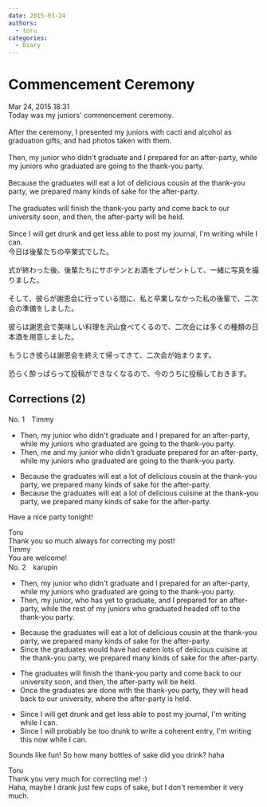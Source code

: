 ```yaml
---
date: 2015-03-24
authors:
  - toru
categories:
  - Diary
---
```


<h1 id="subject_show">Commencement Ceremony</h1>
<div class="date">Mar 24, 2015 18:31</div>
<div id="post"><div id="body_show_ori">
Today was my juniors' commencement ceremony.<br/><br/>After the ceremony, I presented my juniors with cacti and alcohol as graduation gifts, and had photos taken with them.<br/><br/>Then, my junior who didn't graduate and I prepared for an after-party, while my juniors who graduated are going to the thank-you party.<br/><br/>Because the graduates will eat a lot of delicious cousin at the thank-you party, we prepared many kinds of sake for the after-party.<br/><br/>The graduates will finish the thank-you party and come back to our university soon, and then, the after-party will be held.<br/><br/>Since I will get drunk and get less able to post my journal, I'm writing while I can.
</div></div>

<!-- more -->

<div id="post_ja"><div id="body_show_mo">
今日は後輩たちの卒業式でした。<br/><br/>式が終わった後、後輩たちにサボテンとお酒をプレゼントして、一緒に写真を撮りました。<br/><br/>そして、彼らが謝恩会に行っている間に、私と卒業しなかった私の後輩で、二次会の準備をしました。<br/><br/>彼らは謝恩会で美味しい料理を沢山食べてくるので、二次会には多くの種類の日本酒を用意しました。<br/><br/>もうじき彼らは謝恩会を終えて帰ってきて、二次会が始まります。<br/><br/>恐らく酔っぱらって投稿ができなくなるので、今のうちに投稿しておきます。
</div></div>

## Corrections (2)
<div id="block"><div class="first_name"> No. 1　<span class="just_name">Timmy</span></div><div id="block2">
<ul class="correction_field">
<li class="incorrect">Then, my junior who didn't graduate and I prepared for an after-party, while my juniors who graduated are going to the thank-you party.</li>
<li class="corrected correct">
Then, <span class="f_blue">me </span>and my junior who didn't graduate prepared for an after-party, while my juniors who graduated are going to the thank-you party.
</li>
</ul>
<ul class="correction_field">
<li class="incorrect">Because the graduates will eat a lot of delicious cousin at the thank-you party, we prepared many kinds of sake for the after-party.</li>
<li class="corrected correct">
Because the graduates will eat a lot of delicious cu<span class="f_blue">i</span>sin<span class="f_blue">e</span> at the thank-you party, we prepared many kinds of sake for the after-party.
</li>
</ul>
<p class="comment_small">
 Have a nice party tonight!
</p>

</div><div class="name"><span class="just_name">Toru</span><br>
Thank you so much always for correcting my post!
</div>
<div class="name"><span class="just_name">Timmy</span><br>
You are welcome!
</div>
</div>
<div id="block"><div class="first_name"> No. 2　<span class="just_name">karupin</span></div><div id="block2">
<ul class="correction_field">
<li class="incorrect">Then, my junior who didn't graduate and I prepared for an after-party, while my juniors who graduated are going to the thank-you party.</li>
<li class="corrected correct">
Then, my junior<span class="f_red">,</span> who <span class="f_red">has yet to</span> graduate<span class="f_red">,</span> and I prepared for an after-party, while <span class="f_red">the rest of </span>my juniors who graduated <span class="f_red">headed off </span>to the thank-you party.
</li>
</ul>
<ul class="correction_field">
<li class="incorrect">Because the graduates will eat a lot of delicious cousin at the thank-you party, we prepared many kinds of sake for the after-party.</li>
<li class="corrected correct">
<span class="f_red">Since</span> the graduates would have had eaten lots of delicious <span class="f_red">cuisine</span> at the thank-you party, we prepared many kinds of sake for the after-party.
</li>
</ul>
<ul class="correction_field">
<li class="incorrect">The graduates will finish the thank-you party and come back to our university soon, and then, the after-party will be held.</li>
<li class="corrected correct">
<span class="f_red">Once</span> the graduates are <span class="f_red">done </span>with the thank-you party, they will <span class="f_red">head back</span> to our university, <span class="f_red">where </span>the after-party <span class="f_red">is</span> held.
</li>
</ul>
<ul class="correction_field">
<li class="incorrect">Since I will get drunk and get less able to post my journal, I'm writing while I can.</li>
<li class="corrected correct">
Since I will <span class="f_red">probably</span> be <span class="f_red">too </span>drunk to <span class="f_red">write a coherent entry</span>, I'm writing this now while I can.
</li>
</ul>
<p class="comment_small">
 Sounds like fun! So how many bottles of sake did you drink? haha
</p>

</div><div class="name"><span class="just_name">Toru</span><br>
Thank you very much for correcting me! :)<br/>Haha, maybe I drank just few cups of sake, but I don't remember it very much.
</div>
</div>
